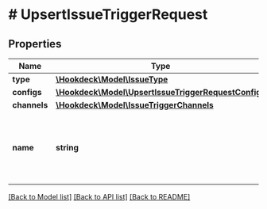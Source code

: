 # # UpsertIssueTriggerRequest

## Properties

Name | Type | Description | Notes
------------ | ------------- | ------------- | -------------
**type** | [**\Hookdeck\Model\IssueType**](IssueType.md) |  |
**configs** | [**\Hookdeck\Model\UpsertIssueTriggerRequestConfigs**](UpsertIssueTriggerRequestConfigs.md) |  | [optional]
**channels** | [**\Hookdeck\Model\IssueTriggerChannels**](IssueTriggerChannels.md) |  |
**name** | **string** | Required unique name to use as reference when using the API |

[[Back to Model list]](../../README.md#models) [[Back to API list]](../../README.md#endpoints) [[Back to README]](../../README.md)
